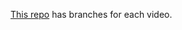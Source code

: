[This repo](https://github.com/LinkedInLearning/react-design-patterns-2895130) has branches for each video.
